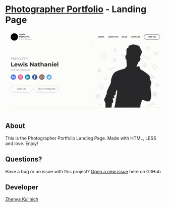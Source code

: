 # 	<a href="https://kulinichevgeny.github.io/photographer-portfolio/" target="_blank">Photographer Portfolio</a> - Landing Page

<a href="https://kulinichevgeny.github.io/photographer-portfolio/"><img src="./images/preview.gif"></a>


## About

This is the Photographer Portfolio Landing Page. Made with HTML, LESS and love. Enjoy!

## Questions?

Have a bug or an issue with this project? [Open a new issue](https://github.com/kulinichevgeny/photographer-portfolio/issues/new) here on GitHub

## Developer

[Zhenya Kulinich](https://github.com/kulinichevgeny)
